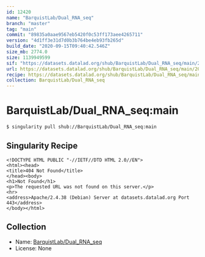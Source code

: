 ```yaml
---
id: 12420
name: "BarquistLab/Dual_RNA_seq"
branch: "master"
tag: "main"
commit: "89835a0aae9567eb5420f0c53ff173aee4265711"
version: "4d1ff3e31d7d0b3b764be4eb93fb265d"
build_date: "2020-09-15T09:40:42.546Z"
size_mb: 2774.0
size: 1139949599
sif: "https://datasets.datalad.org/shub/BarquistLab/Dual_RNA_seq/main/2020-09-15-89835a0a-4d1ff3e3/4d1ff3e31d7d0b3b764be4eb93fb265d.sif"
url: https://datasets.datalad.org/shub/BarquistLab/Dual_RNA_seq/main/2020-09-15-89835a0a-4d1ff3e3/
recipe: https://datasets.datalad.org/shub/BarquistLab/Dual_RNA_seq/main/2020-09-15-89835a0a-4d1ff3e3/Singularity
collection: BarquistLab/Dual_RNA_seq
---
```


# BarquistLab/Dual_RNA_seq:main

```bash
$ singularity pull shub://BarquistLab/Dual_RNA_seq:main
```

## Singularity Recipe

```singularity
<!DOCTYPE HTML PUBLIC "-//IETF//DTD HTML 2.0//EN">
<html><head>
<title>404 Not Found</title>
</head><body>
<h1>Not Found</h1>
<p>The requested URL was not found on this server.</p>
<hr>
<address>Apache/2.4.38 (Debian) Server at datasets.datalad.org Port 443</address>
</body></html>
```

## Collection

 - Name: [BarquistLab/Dual_RNA_seq](https://github.com/BarquistLab/Dual_RNA_seq)
 - License: None

